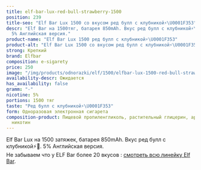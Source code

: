 ```yaml
---
title: elf-bar-lux-red-bull-strawberry-1500
position: 239
title-seo: "Elf Bar Lux 1500 со вкусом ред булл с клубникой⚡️\U0001F353"
descr: "Elf Bar на 1500тяг, батарея 850mAh. Вкус ред булл с клубникой⚡️\U0001F353.
  5% Английская версия."
product-name: "Elf Bar Lux 1500 ред булл с клубникой⚡️\U0001F353"
product-alt: "Elf Bar Lux 1500 со вкусом ред булл с клубникой⚡️\U0001F353"
strong: Крепкий
brand: Elfbar
composition: e-sigarety
price: 250
image: "/img/products/odnorazki/elf/1500/elfbar-lux-1500-red-bull-strawberry.jpg"
availability-descr: Ожидается
has_availability: false
gramm: "-"
nicotine: 5%
portions: 1500 тяг
taste: "Ред булл с клубникой⚡️\U0001F353"
form: Одноразовая электронная сигарета
composition-product: Пищевой пропиленгликоль, растительный глицерин, ароматизатор,
  никотин
---
```


Elf Bar Lux на 1500 затяжек, батарея 850mAh. Вкус ред булл с клубникой⚡️🍓. 5% Английская версия.<br>
Не забываем что у ELF Bar более 20 вкусов : [смотреть всю линейку Elf Bar](/elfbar).